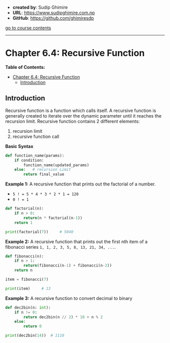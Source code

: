 - **created by**: Sudip Ghimire
- **URL**: https://www.sudipghimire.com.np
- **GitHub**: https://github.com/ghimiresdp

[go to course contents](https://github.com/ghimiresdp/python-notes/)
<hr>

# Chapter 6.4: Recursive Function

**Table of Contents:**
- [Chapter 6.4: Recursive Function](#chapter-64-recursive-function)
    - [Introduction](#introduction)


## Introduction

Recursive function is a function which calls itself. A recursive function is
generally created to iterate over the dynamic parameter until it reaches the
recursion limit. Recursive function contains 2 different elements:

1. recursion limit
2. recursive function call


**Basic Syntax**
```python
def function_name(params):
    if condition:
        function_name(updated_params)
    else:   # recursion Limit
        return final_value
```


**Example 1:** A recursive function that prints out the factorial of a number.

- `5 ! = 5 * 4 * 3 * 2 * 1 = 120`
- `0 ! = 1`

```python
def factorial(n):
    if n > 0:
        return(n * factorial(n-1))
    return 1

print(factorial(7))     # 5040
```


**Example 2:** A recursive function that prints out the first nth item of a
fibonacci series `1, 1, 2, 3, 5, 8, 13, 21, 34, ...`.

```python
def fibonacci(n):
    if n > 1:
        return(fibonacci(n-1) + fibonacci(n-2))
    return n

item = fibonacci(7)

print(item)     # 13
```


**Example 3:** A recursive function to convert decimal to binary

```python
def dec2bin(n: int):
    if n != 0:
        return dec2bin(n // 2) * 10 + n % 2
    else:
        return 0

print(dec2bin(14))  # 1110
```
